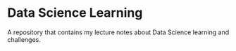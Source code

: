 # Data Science Learning
A repository that contains my lecture notes about Data Science learning and challenges. 
